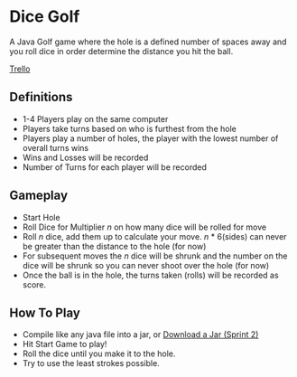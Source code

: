 # Dice Golf

A Java Golf game where the hole is a defined number of spaces away and you roll dice in order determine the distance you hit the ball.

[Trello](https://trello.com/b/rMvKnNd1/dicegame-project)

## Definitions
* 1-4 Players play on the same computer
* Players take turns based on who is furthest from the hole
* Players play a number of holes, the player with the lowest number of overall turns wins
* Wins and Losses will be recorded
* Number of Turns for each player will be recorded

## Gameplay
* Start Hole
* Roll Dice for Multiplier *n* on how many dice will be rolled for move
* Roll *n* dice, add them up to calculate your move. *n* * 6(sides) can never be greater than the distance to the hole (for now)
* For subsequent moves the *n* dice will be shrunk and the number on the dice will be shrunk so you can never shoot over the hole (for now)
* Once the ball is in the hole, the turns taken (rolls) will be recorded as score.

## How To Play
* Compile like any java file into a jar, or [Download a Jar (Sprint 2)](http://mattlyons.net/downloads/school/cse360/DiceGame.jar)
* Hit Start Game to play!
* Roll the dice until you make it to the hole.
* Try to use the least strokes possible.



